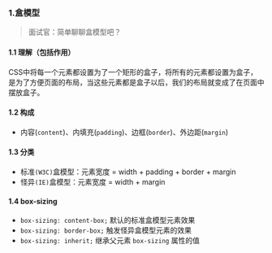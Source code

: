 ### 1.盒模型

> 面试官：简单聊聊盒模型吧？

#### 1.1 **理解**（包括作用）

CSS中将每一个元素都设置为了一个矩形的盒子，将所有的元素都设置为盒子，是为了方便页面的布局，当这些元素都是盒子以后，我们的布局就变成了在页面中摆放盒子。

#### 1.2 **构成**

- 内容(`content`)、内填充(`padding`)、边框(`border`)、外边距(`margin`)

#### 1.3 **分类**

- 标准`(W3C)`盒模型：元素宽度 = width + padding + border + margin
- 怪异`(IE)`盒模型：元素宽度 = width + margin

#### 1.4 **box-sizing** 

- `box-sizing: content-box;` 默认的标准盒模型元素效果
- `box-sizing: border-box;` 触发怪异盒模型元素的效果
- `box-sizing: inherit;` 继承父元素 `box-sizing` 属性的值
